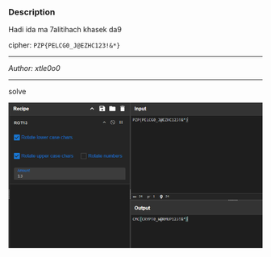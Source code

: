 ### Description

Hadi ida ma 7alitihach khasek da9

cipher: `PZP{PELCG0_J@EZHC123!&*}`

---

*Author: xtle0o0*

---


solve

![image](../../assets/{8BA2B199-D386-4A8E-AD63-FF36B7F3CDAA}.png)